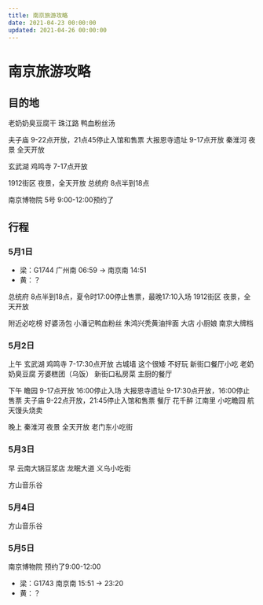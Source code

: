 ```yaml
---
title: 南京旅游攻略
date: 2021-04-23 00:00:00
updated: 2021-04-26 00:00:00
---
```


# 南京旅游攻略

## 目的地

老奶奶臭豆腐干 珠江路
鸭血粉丝汤

夫子庙 9-22点开放，21点45停止入馆和售票
大报恩寺遗址 9-17点开放
秦淮河 夜景 全天开放

玄武湖
鸡鸣寺  7-17点开放

1912街区 夜景，全天开放
总统府 8点半到18点

南京博物院  5号 9:00-12:00预约了

## 行程

### 5月1日
* 梁：G1744 广州南 06:59 -> 南京南 14:51
* 黄：？

总统府 8点半到18点，夏令时17:00停止售票，最晚17:10入场
1912街区 夜景，全天开放

附近必吃榜 好婆汤包 小潘记鸭血粉丝 朱鸿兴秃黄油拌面
大店 小厨娘 南京大牌档
### 5月2日
上午
玄武湖
鸡鸣寺  7-17:30点开放
古城墙 这个很矮 不好玩
新街口餐厅小吃 老奶奶臭豆腐 芳婆糕团（乌饭）
新街口私房菜 主厨的餐厅

下午
瞻园 9-17点开放 16:00停止入场
大报恩寺遗址 9-17:30点开放，16:00停止售票
夫子庙 9-22点开放，21:45停止入馆和售票
餐厅 花千醉 江南里
小吃瞻园 航天馒头烧卖

晚上
秦淮河 夜景 全天开放
老门东小吃街

### 5月3日
早 云南大锅豆浆店
龙眠大道 义乌小吃街

方山音乐谷

### 5月4日
方山音乐谷

### 5月5日

南京博物院  预约了9:00-12:00

* 梁：G1743 南京南 15:51 -> 23:20
* 黄：？

